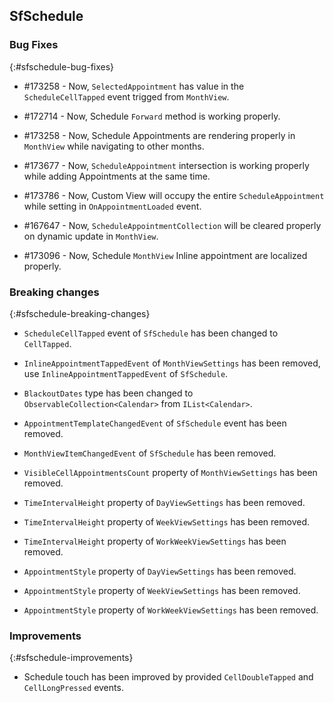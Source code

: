 ## SfSchedule

### Bug Fixes

{:#sfschedule-bug-fixes}

* \#173258  -  Now, `SelectedAppointment` has value in the `ScheduleCellTapped` event trigged from `MonthView`.

* \#172714  -  Now, Schedule `Forward` method is working properly.

* \#173258  -  Now, Schedule Appointments are rendering properly in `MonthView` while navigating to other months.

* \#173677  -  Now, `ScheduleAppointment` intersection is working properly while adding Appointments at the same time.

* \#173786  -  Now, Custom View will occupy the entire `ScheduleAppointment` while setting in `OnAppointmentLoaded` event. 

* \#167647  -  Now, `ScheduleAppointmentCollection` will be cleared properly on dynamic update in `MonthView`.

* \#173096  - Now, Schedule `MonthView` Inline appointment are localized properly.

### Breaking changes

{:#sfschedule-breaking-changes}

* `ScheduleCellTapped` event of `SfSchedule` has been changed to `CellTapped`.

* `InlineAppointmentTappedEvent` of `MonthViewSettings` has been removed, use `InlineAppointmentTappedEvent` of `SfSchedule`.

* `BlackoutDates` type has been changed to `ObservableCollection<Calendar>` from `IList<Calendar>`.

* `AppointmentTemplateChangedEvent` of `SfSchedule` event has been removed.

* `MonthViewItemChangedEvent` of `SfSchedule` has been removed.

* `VisibleCellAppointmentsCount` property of `MonthViewSettings` has been removed.

* `TimeIntervalHeight` property of `DayViewSettings` has been removed.

* `TimeIntervalHeight` property of `WeekViewSettings` has been removed.

* `TimeIntervalHeight` property of `WorkWeekViewSettings` has been removed.

* `AppointmentStyle` property of `DayViewSettings` has been removed.

* `AppointmentStyle` property of `WeekViewSettings` has been removed.

* `AppointmentStyle` property of `WorkWeekViewSettings` has been removed.

### Improvements
{:#sfschedule-improvements} 

* Schedule touch has been improved by provided `CellDoubleTapped` and `CellLongPressed` events.


